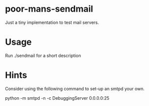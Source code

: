 # poor-mans-sendmail

Just a tiny implementation to test mail servers. 

# Usage

Run ./sendmail for a short description

# Hints

Consider using the following command to set-up an smtpd your own.

python -m smtpd -n -c DebuggingServer 0.0.0.0:25
